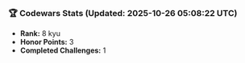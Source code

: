 ### 🏆 Codewars Stats (Updated: 2025-10-26 05:08:22 UTC)

- **Rank:** 8 kyu
- **Honor Points:** 3
- **Completed Challenges:** 1
